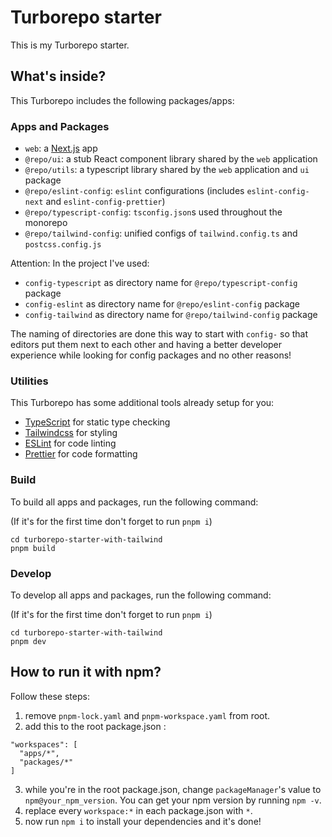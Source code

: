 # Turborepo starter

This is my Turborepo starter.

## What's inside?

This Turborepo includes the following packages/apps:

### Apps and Packages

- `web`: a [Next.js](https://nextjs.org/) app
- `@repo/ui`: a stub React component library shared by the `web` application
- `@repo/utils`: a typescript library shared by the `web` application and `ui` package
- `@repo/eslint-config`: `eslint` configurations (includes `eslint-config-next` and `eslint-config-prettier`)
- `@repo/typescript-config`: `tsconfig.json`s used throughout the monorepo
- `@repo/tailwind-config`: unified configs of `tailwind.config.ts` and `postcss.config.js`

Attention: In the project I've used:

- `config-typescript` as directory name for `@repo/typescript-config` package
- `config-eslint` as directory name for `@repo/eslint-config` package
- `config-tailwind` as directory name for `@repo/tailwind-config` package

The naming of directories are done this way to start with `config-` so that editors put them next to each other and having a better developer experience while looking for config packages and no other reasons!

### Utilities

This Turborepo has some additional tools already setup for you:

- [TypeScript](https://www.typescriptlang.org/) for static type checking
- [Tailwindcss](https://tailwindcss.com/) for styling
- [ESLint](https://eslint.org/) for code linting
- [Prettier](https://prettier.io) for code formatting

### Build

To build all apps and packages, run the following command:

(If it's for the first time don't forget to run `pnpm i`)

```
cd turborepo-starter-with-tailwind
pnpm build
```

### Develop

To develop all apps and packages, run the following command:

(If it's for the first time don't forget to run `pnpm i`)

```
cd turborepo-starter-with-tailwind
pnpm dev
```

## How to run it with npm?

Follow these steps:

1. remove `pnpm-lock.yaml` and `pnpm-workspace.yaml` from root.
2. add this to the root package.json :

```
"workspaces": [
  "apps/*",
  "packages/*"
]
```

3. while you're in the root package.json, change `packageManager`'s value to `npm@your_npm_version`. You can get your npm version by running `npm -v`.
4. replace every `workspace:*` in each package.json with `*`.
5. now run `npm i` to install your dependencies and it's done!
